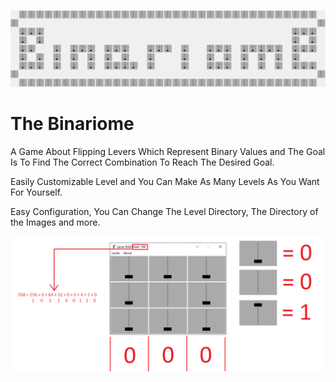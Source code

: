 ![Logographe](./readme_pic/logograph.png)
# The Binariome
A Game About Flipping Levers Which Represent Binary Values and The Goal Is To Find The Correct Combination To Reach The Desired Goal. 

Easily Customizable Level and You Can Make As Many Levels As You Want For Yourself.

Easy Configuration, You Can Change The Level Directory, The Directory of the Images and more.

![Help Image](./readme_pic/help_pic.png)
